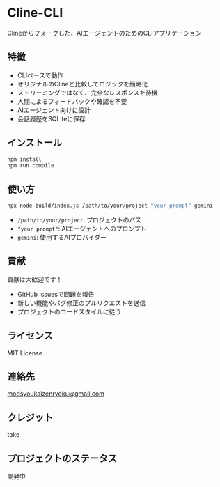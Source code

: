 # Cline-CLI

Clineからフォークした、AIエージェントのためのCLIアプリケーション

## 特徴

*   CLIベースで動作
*   オリジナルのClineと比較してロジックを簡略化
*   ストリーミングではなく、完全なレスポンスを待機
*   人間によるフィードバックや確認を不要
*   AIエージェント向けに設計
*   会話履歴をSQLiteに保存

## インストール

```bash
npm install
npm run compile
```

## 使い方

```bash
npx node build/index.js /path/to/your/project "your prompt" gemini
```

*   `/path/to/your/project`: プロジェクトのパス
*   `"your prompt"`: AIエージェントへのプロンプト
*   `gemini`: 使用するAIプロバイダー

## 貢献

貢献は大歓迎です！

*   GitHub Issuesで問題を報告
*   新しい機能やバグ修正のプルリクエストを送信
*   プロジェクトのコードスタイルに従う

## ライセンス

MIT License

## 連絡先

modsyoukaizenryoku@gmail.com

## クレジット

take

## プロジェクトのステータス

開発中
